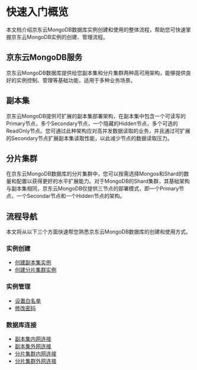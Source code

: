 # 快速入门概览

本文档介绍京东云MongoDB数据库实例创建和使用的整体流程，帮助您可快速掌握京东云MongoDB实例的创建、管理流程。



## 京东云MongoDB服务

京东云MongoDB数据库提供给您副本集和分片集群两种高可用架构，能够提供良好的实例控制、管理等基础功能，适用于多种业务场景。



## 副本集

京东云MongoDB提供可扩展的副本集部署架构，在副本集中包含一个可读写的Primary节点，多个Secondary节点，一个隐藏的Hidden节点，多个可选的ReadOnly节点。您可通过此种架构应对高并发数据读取的业务，并且通过可扩展的Secondary节点扩展副本集读取性能，以此减少节点的数据读取压力。



## 分片集群

在京东云MongoDB数据库的分片集群中，您可以按需选择Mongos和Shard的数量和配置以获得更好的水平扩展能力。对于MongoDB的Shard集群，其基础架构与副本集相同，京东云MongoDB仅提供三节点的部署模式，即一个Primary节点，一个Secondar节点和一个Hidden节点的架构。



## 流程导航

本文将从以下三个方面快速帮您熟悉京东云MongoDB数据库的创建和使用方式。

### 实例创建

- [创建副本集实例](./Getting-Started-Replica/Create-ReplicaSet-Instance.md)
- [创建分片集群实例](./Get-Started-Shard/Create-Sharding-Instance.md)

### 实例管理

- [设置白名单](Set-Whitelist.md)
- [修改密码](Reset-Password.md)

### 数据库连接

- [副本集内网连接](./Getting-Started-Replica/Connect-ReplicaSet-Intranet.md)
- [副本集外网连接](./Getting-Started-Replica/Connect-ReplicaSet-Internet.md)
- [分片集群内网连接](./Get-Started-Shard/Connect-Sharding-Intranet.md)
- [分片集群外网连接](./Get-Started-Shard/Connect-Sharding-Internet.md)